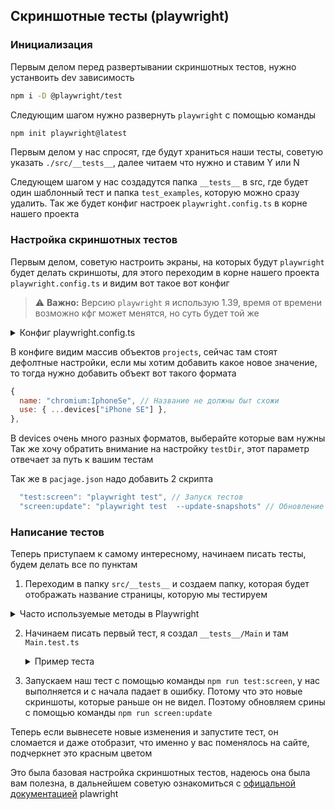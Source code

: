 ## Скриншотные тесты (playwright)

### Инициализация

Первым делом перед развертывании скриншотных тестов, нужно устанвоить dev зависимость

```bash
npm i -D @playwright/test
```

Следующим шагом нужно развернуть `playwright` с помощью команды

```bash
npm init playwright@latest 
```

Первым делом у нас спросят, где будут храниться наши тесты, советую указать `./src/__tests__`, далее читаем что нужно и ставим Y или N

Следующем шагом у нас создадутся папка `__tests__` в src, где будет один шаблонный тест и папка `test_examples`, которую можно сразу удалить. Так же будет конфиг настроек `playwright.config.ts` в корне нашего проекта

### Настройка скриншотных тестов

Первым делом, советую настроить экраны, на которых будут `playwright` будет делать скриншоты, для этого переходим в корне нашего проекта `playwright.config.ts` и видим вот такое вот конфиг

> :warning: **Важно:** Версию `playwright` я использую 1.39, время от времени возможно кфг может менятся, но суть будет той же

<details>
  <summary>Конфиг playwright.config.ts</summary>

  ```javascript
import { defineConfig, devices } from "@playwright/test";

/**
 * Read environment variables from file.
 * https://github.com/motdotla/dotenv
 */
// require('dotenv').config();

/**
 * See https://playwright.dev/docs/test-configuration.
 */
export default defineConfig({
  testDir: "./src/__tests__",
  /* Run tests in files in parallel */
  fullyParallel: true,
  /* Fail the build on CI if you accidentally left test.only in the source code. */
  forbidOnly: !!process.env.CI,
  /* Retry on CI only */
  retries: process.env.CI ? 2 : 0,
  /* Opt out of parallel tests on CI. */
  workers: process.env.CI ? 1 : undefined,
  /* Reporter to use. See https://playwright.dev/docs/test-reporters */
  reporter: "html",
  /* Shared settings for all the projects below. See https://playwright.dev/docs/api/class-testoptions. */
  expect: {
    toHaveScreenshot: { maxDiffPixels: 100 },
  },
  use: {
    /* Base URL to use in actions like `await page.goto('/')`. */
    // baseURL: 'http://127.0.0.1:3000',

    /* Collect trace when retrying the failed test. See https://playwright.dev/docs/trace-viewer */
    trace: "on-first-retry",
  },

  /* Configure projects for major browsers */
  projects: [
    {
      name: "chromium",
      use: { ...devices["Desktop Chrome"] },
    },

    {
      name: "firefox",
      use: { ...devices["Desktop Firefox"] },
    },

    {
      name: "webkit",
      use: { ...devices["Desktop Safari"] },
    },

    /* Test against mobile viewports. */
    // {
    //   name: 'Mobile Chrome',
    //   use: { ...devices['Pixel 5'] },
    // },
    // {
    //   name: 'Mobile Safari',
    //   use: { ...devices['iPhone 12'] },
    // },

    /* Test against branded browsers. */
    // {
    //   name: 'Microsoft Edge',
    //   use: { ...devices['Desktop Edge'], channel: 'msedge' },
    // },
    // {
    //   name: 'Google Chrome',
    //   use: { ...devices['Desktop Chrome'], channel: 'chrome' },
    // },
  ],

  /* Run your local dev server before starting the tests */
  // webServer: {
  //   command: 'npm run start',
  //   url: 'http://127.0.0.1:3000',
  //   reuseExistingServer: !process.env.CI,
  // },
});

```
</details>

В конфиге видим массив объектов `projects`, сейчас там стоят дефолтные настройки, если мы хотим добавить какое новое значение, то тогда нужно добавить объект вот такого формата

```javascript
{
  name: "chromium:IphoneSe", // Название не должны быт схожи
  use: { ...devices["iPhone SE"] },
},
```

В devices очень много разных форматов, выберайте которые вам нужны
Так же хочу обратить внимание на настройку `testDir`, этот параметр отвечает за путь к вашим тестам

Так же в `pacjage.json` надо добавить 2 скрипта
```javascript
  "test:screen": "playwright test", // Запуск тестов
  "screen:update": "playwright test  --update-snapshots" // Обновление сриншотов
```

### Написание тестов

Теперь приступаем к самому интересному, начинаем писать тесты, будем делать все по пунктам

1. Переходим в папку `src/__tests__` и создаем папку, которая будет отображать название страницы, которую мы тестируем

<details>
  <summary>Часто используемые методы в Playwright</summary>

  ## Навигация
- `page.goto('url')`: Переход на указанный URL.
- `page.reload()`: Перезагрузка текущей страницы.

## Поиск элементов
- `page.$('selector')`: Находит первый элемент на странице, соответствующий селектору.
- `page.$$('selector')`: Находит все элементы на странице, соответствующие селектору.
- `page.$eval('selector', func)`: Выполняет функцию `func` на элементе, найденном с помощью селектора.

## Взаимодействие с элементами
- `page.click('selector')`: Клик по элементу.
- `page.dblclick('selector')`: Двойной клик по элементу.
- `page.fill('selector', 'text')`: Заполнение текстового поля.
- `page.type('selector', 'text')`: Печать текста в текстовом поле.
- `page.check('selector')`: Установка флажка (чекбокса).
- `page.uncheck('selector')`: Снятие флажка (чекбокса).
- `page.selectOption('selector', 'value')`: Выбор значения из выпадающего списка.

## Работа с JavaScript
- `page.evaluate(() => {})`: Выполнение произвольного JS-кода на странице.

## Работа со скриншотами и PDF
- `page.screenshot()`: Создание скриншота страницы.
- `page.pdf()`: Сохранение страницы в формате PDF (только в headless режиме).

## Ожидание элементов и событий
- `page.waitForTimeout(ms)`: Ожидание заданного количества миллисекунд.
- `page.waitForSelector('selector')`: Ожидание появления элемента на странице.
- `page.waitForFunction(func)`: Ожидание выполнения JS-функции.

## Работа с контекстами браузера и вкладками
- `browser.newContext()`: Создание нового контекста браузера (по сути, нового окна браузера).
- `context.newPage()`: Открытие новой вкладки в браузере.
- `page.close()`: Закрытие текущей вкладки.

## Прочее
- `browser.version()`: Получение версии браузера.
- `page.url()`: Получение текущего URL вкладки.
- `page.title()`: Получение заголовка текущей страницы.

## Сравнение текста
- `expect(element).toHaveText('text')`: Проверяет, содержит ли элемент заданный текст.
- `expect(element).toContainText('text')`: Проверяет, содержит ли элемент заданный текст (подстроку).

## Проверка атрибутов и свойств
- `expect(element).toHaveAttribute('name', 'value')`: Проверяет, имеет ли элемент атрибут с заданным именем и значением.
- `expect(element).toHaveId('id')`: Проверяет, имеет ли элемент заданный ID.
- `expect(element).toHaveClass('class')`: Проверяет, имеет ли элемент заданный класс (или классы).

## Работа с CSS
- `expect(element).toHaveCSS('property', 'value')`: Проверяет, соответствует ли CSS-свойство элемента заданному значению.

## Проверка видимости и доступности
- `expect(element).toBeVisible()`: Проверяет, виден ли элемент на странице.
- `expect(element).toBeHidden()`: Проверяет, скрыт ли элемент на странице.
- `expect(element).toBeEnabled()`: Проверяет, доступен ли элемент для взаимодействия.
- `expect(element).toBeDisabled()`: Проверяет, заблокирован ли элемент.

## Проверка состояния чекбоксов и радиокнопок
- `expect(element).toBeChecked()`: Проверяет, установлен ли флажок (чекбокс) или радиокнопка.

## Сравнение скриншотов
- `expect(page).toHaveScreenshot()`: Сравнивает скриншот текущей страницы с эталонным изображением.

## Проверка URL и заголовка страницы
- `expect(page).toHaveURL('url')`: Проверяет, соответствует ли текущий URL заданному значению.
- `expect(page).toHaveTitle('title')`: Проверяет, соответствует ли заголовок страницы заданному значению.

## Проверка наличия элементов
- `expect(page).toHaveSelector('selector')`: Проверяет, присутствует ли элемент на странице, соответствующий заданному селектору.
</details>

2. Начинаем писать первый тест, я создал `__tests__/Main` и там `Main.test.ts`
   <details>
     <summary>Пример теста</summary>

    ```javascript
      import { test, expect } from "@playwright/test";
      
      test("has title", async ({ page }) => {
        await page.goto("http://localhost:3000");
        await page.waitForSelector('[data-test="title"]', { state: "visible" }); // Смотрим что бы отрисовался наш title
        await page.fill('[data-test="login"]', "login"); // Вводим login
        await page.fill('[data-test="password"]', "passw0rd"); // Вводим пароль
        await page.click('[data-test="submit"]'); // Нажимаем кнопку submit
      
        // Сравнение скриншота с эталонным изображением
        // Имя скриншота будет соответствовать имени теста, но вы можете указать свое имя, если хотите
        await expect(page).toHaveScreenshot();
      });
    ```
   </details>
3. Запускаем наш тест с помощью команды `npm run test:screen`, у нас выполняется и с начала падает в ошибку. Потому что это новые скриншоты, которые раньше он не видел. Поэтому обновляем срины с помощью команды `npm run screen:update`

Теперь если вывнесете новые изменения и запустите тест, он сломается и даже отобразит, что именно у вас поменялось на сайте, подчеркнет это красным цветом

Это была базовая настройка скриншотных тестов, надеюсь она была вам полезна, в дальнейшем советую ознакомиться с [офицальной документацией](https://playwright.dev/docs) plawright
   
